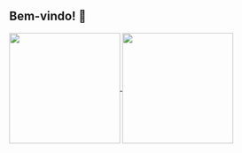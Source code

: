 ## Bem-vindo! 👋

<a href="https://github.com/anuraghazra/github-readme-stats">
  <img height=200 align="center" src="https://github-readme-stats.vercel.app/api?username=pieceofhell&show_icons=true&theme=transparent" />
</a>
<a href="https://github.com/anuraghazra/github-readme-stats">
  <img height=200 align="center" src="https://github-readme-stats.vercel.app/api/top-langs/?username=pieceofhell&layout=donut" />
</a>

<!--
![badges1](https://dev-to-uploads.s3.amazonaws.com/uploads/articles/6n8fc8zw8pawxveffitx.png)

 
[![Typing SVG](https://readme-typing-svg.herokuapp.com?font=Fira+Code&pause=1000&width=435&lines=The+five+boxing+wizards+jump+quickly)](https://git.io/typing-svg) 
--!>

<!--
**pieceofhell/pieceofhell** is a ✨ _special_ ✨ repository because its `README.md` (this file) appears on your GitHub profile.

Here are some ideas to get you started:

- 🔭 I’m currently working on ...
- 🌱 I’m currently learning ...
- 👯 I’m looking to collaborate on ...
- 🤔 I’m looking for help with ...
- 💬 Ask me about ...
- 📫 How to reach me: ...
- 😄 Pronouns: ...
- ⚡ Fun fact: ...
-->
